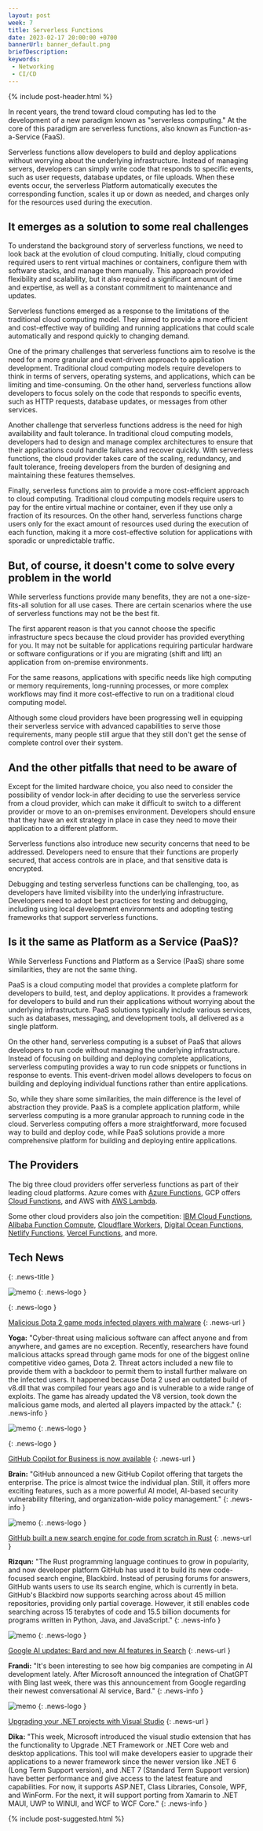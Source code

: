 ```yaml
---
layout: post
week: 7
title: Serverless Functions
date: 2023-02-17 20:00:00 +0700
bannerUrl: banner_default.png
briefDescription:
keywords:
 - Networking
 - CI/CD
---
```


{% include post-header.html %}

In recent years, the trend toward cloud computing has led to the development of a new paradigm known as "serverless computing." At the core of this paradigm are serverless functions, also known as Function-as-a-Service (FaaS).

Serverless functions allow developers to build and deploy applications without worrying about the underlying infrastructure. Instead of managing servers, developers can simply write code that responds to specific events, such as user requests, database updates, or file uploads. When these events occur, the serverless Platform automatically executes the corresponding function, scales it up or down as needed, and charges only for the resources used during the execution.

## It emerges as a solution to some real challenges

To understand the background story of serverless functions, we need to look back at the evolution of cloud computing. Initially, cloud computing required users to rent virtual machines or containers, configure them with software stacks, and manage them manually. This approach provided flexibility and scalability, but it also required a significant amount of time and expertise, as well as a constant commitment to maintenance and updates.

Serverless functions emerged as a response to the limitations of the traditional cloud computing model. They aimed to provide a more efficient and cost-effective way of building and running applications that could scale automatically and respond quickly to changing demand.

One of the primary challenges that serverless functions aim to resolve is the need for a more granular and event-driven approach to application development. Traditional cloud computing models require developers to think in terms of servers, operating systems, and applications, which can be limiting and time-consuming. On the other hand, serverless functions allow developers to focus solely on the code that responds to specific events, such as HTTP requests, database updates, or messages from other services.

Another challenge that serverless functions address is the need for high availability and fault tolerance. In traditional cloud computing models, developers had to design and manage complex architectures to ensure that their applications could handle failures and recover quickly. With serverless functions, the cloud provider takes care of the scaling, redundancy, and fault tolerance, freeing developers from the burden of designing and maintaining these features themselves.

Finally, serverless functions aim to provide a more cost-efficient approach to cloud computing. Traditional cloud computing models require users to pay for the entire virtual machine or container, even if they use only a fraction of its resources. On the other hand, serverless functions charge users only for the exact amount of resources used during the execution of each function, making it a more cost-effective solution for applications with sporadic or unpredictable traffic.

## But, of course, it doesn't come to solve every problem in the world

While serverless functions provide many benefits, they are not a one-size-fits-all solution for all use cases. There are certain scenarios where the use of serverless functions may not be the best fit.

The first apparent reason is that you cannot choose the specific infrastructure specs because the cloud provider has provided everything for you. It may not be suitable for applications requiring particular hardware or software configurations or if you are migrating (shift and lift) an application from on-premise environments.

For the same reasons, applications with specific needs like high computing or memory requirements, long-running processes, or more complex workflows may find it more cost-effective to run on a traditional cloud computing model.

Although some cloud providers have been progressing well in equipping their serverless service with advanced capabilities to serve those requirements, many people still argue that they still don't get the sense of complete control over their system.

## And the other pitfalls that need to be aware of

Except for the limited hardware choice, you also need to consider the possibility of vendor lock-in after deciding to use the serverless service from a cloud provider, which can make it difficult to switch to a different provider or move to an on-premises environment. Developers should ensure that they have an exit strategy in place in case they need to move their application to a different platform.

Serverless functions also introduce new security concerns that need to be addressed. Developers need to ensure that their functions are properly secured, that access controls are in place, and that sensitive data is encrypted.

Debugging and testing serverless functions can be challenging, too, as developers have limited visibility into the underlying infrastructure. Developers need to adopt best practices for testing and debugging, including using local development environments and adopting testing frameworks that support serverless functions.

## Is it the same as Platform as a Service (PaaS)?

While Serverless Functions and Platform as a Service (PaaS) share some similarities, they are not the same thing.

PaaS is a cloud computing model that provides a complete platform for developers to build, test, and deploy applications. It provides a framework for developers to build and run their applications without worrying about the underlying infrastructure. PaaS solutions typically include various services, such as databases, messaging, and development tools, all delivered as a single platform.

On the other hand, serverless computing is a subset of PaaS that allows developers to run code without managing the underlying infrastructure. Instead of focusing on building and deploying complete applications, serverless computing provides a way to run code snippets or functions in response to events. This event-driven model allows developers to focus on building and deploying individual functions rather than entire applications.

So, while they share some similarities, the main difference is the level of abstraction they provide. PaaS is a complete application platform, while serverless computing is a more granular approach to running code in the cloud. Serverless computing offers a more straightforward, more focused way to build and deploy code, while PaaS solutions provide a more comprehensive platform for building and deploying entire applications.

## The Providers

The big three cloud providers offer serverless functions as part of their leading cloud platforms. Azure comes with [Azure Functions](https://azure.microsoft.com/en-au/products/functions/), GCP offers  [Cloud Functions](https://cloud.google.com/functions/), and AWS with [AWS Lambda](https://aws.amazon.com/lambda/).

Some other cloud providers also join the competition: [IBM Cloud Functions](https://cloud.ibm.com/functions), [Alibaba Function Compute](https://www.alibabacloud.com/product/function-compute), [Cloudflare Workers](https://www.cloudflare.com/products/workers/), [Digital Ocean Functions](https://www.digitalocean.com/products/functions), [Netlify Functions](https://functions.netlify.com/), [Vercel Functions](https://vercel.com/docs/concepts/functions/serverless-functions), and more.

## Tech News
{: .news-title }

![memo](/assets/images/tech-news.svg)
{: .news-logo }

{: .news-logo }

[Malicious Dota 2 game mods infected players with malware](https://decoded.avast.io/janvojtesek/dota-2-under-attack-how-a-v8-bug-was-exploited-in-the-game/)
{: .news-url }

__Yoga:__ "Cyber-threat using malicious software can affect anyone and from anywhere, and games are no exception. Recently, researchers have found malicious attacks spread through game mods for one of the biggest online competitive video games, Dota 2. Threat actors included a new file to provide them with a backdoor to permit them to install further malware on the infected users. It happened because Dota 2 used an outdated build of v8.dll that was compiled four years ago and is vulnerable to a wide range of exploits. The game has already updated the V8 version, took down the malicious game mods, and alerted all players impacted by the attack."
{: .news-info }

![memo](/assets/images/tech-news.svg)
{: .news-logo }

{: .news-logo }

[GitHub Copilot for Business is now available](https://github.blog/2023-02-14-github-copilot-for-business-is-now-available/)
{: .news-url }

__Brain:__ "GitHub announced a new GitHub Copilot offering that targets the enterprise. The price is almost twice the individual plan. Still, it offers more exciting features, such as a more powerful AI model, AI-based security vulnerability filtering, and organization-wide policy management."
{: .news-info }

![memo](/assets/images/tech-news.svg)
{: .news-logo }

[GitHub built a new search engine for code from scratch in Rust](https://www.zdnet.com/article/github-builds-a-search-engine-for-code-from-scratch-in-rust/)
{: .news-url }

__Rizqun:__ "The Rust programming language continues to grow in popularity, and now developer platform GitHub has used it to build its new code-focused search engine, Blackbird. Instead of perusing forums for answers, GitHub wants users to use its search engine, which is currently in beta. GitHub's Blackbird now supports searching across about 45 million repositories, providing only partial coverage. However, it still enables code searching across 15 terabytes of code and 15.5 billion documents for programs written in Python, Java, and JavaScript."
{: .news-info }

![memo](/assets/images/tech-news.svg)
{: .news-logo }

[Google AI updates: Bard and new AI features in Search](https://blog.google/technology/ai/bard-google-ai-search-updates/)
{: .news-url }

__Frandi:__ "It's been interesting to see how big companies are competing in AI development lately. After Microsoft announced the integration of ChatGPT with Bing last week, there was this announcement from Google regarding their newest conversational AI service, Bard."
{: .news-info }

![memo](/assets/images/tech-news.svg)
{: .news-logo }

[Upgrading your .NET projects with Visual Studio](https://devblogs.microsoft.com/dotnet/upgrade-assistant-now-in-visual-studio/)
{: .news-url }

__Dika:__ "This week, Microsoft introduced the visual studio extension that has the functionality to Upgrade .NET Framework or .NET Core web and desktop applications. This tool will make developers easier to upgrade their applications to a newer framework since the newer version like .NET 6 (Long Term Support version), and .NET 7 (Standard Term Support version) have better performance and give access to the latest feature and capabilities. For now, it supports ASP.NET, Class Libraries, Console, WPF, and WinForm. For the next, it will support porting from Xamarin to .NET MAUI, UWP to WINUI, and WCF to WCF Core."
{: .news-info }

{% include post-suggested.html %}